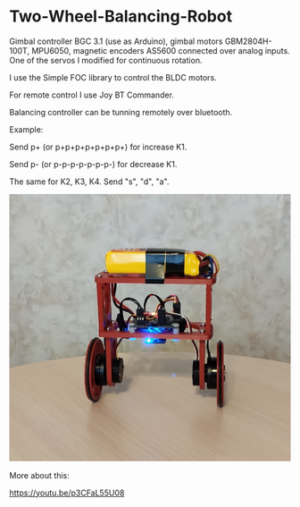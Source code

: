 # Two-Wheel-Balancing-Robot

Gimbal controller BGC 3.1 (use as Arduino), gimbal motors GBM2804H-100T, MPU6050, magnetic encoders AS5600 connected over analog inputs.
One of the servos I modified for continuous rotation.

I use the Simple FOC library to control the BLDC motors.

For remote control I use Joy BT Commander.

Balancing controller can be tunning remotely over bluetooth.

Example:

Send p+ (or p+p+p+p+p+p+p+) for increase K1.

Send p- (or p-p-p-p-p-p-p-) for decrease K1.

The same for K2, K3, K4. Send "s", "d", "a".

<img src="/pictures/robot0.jpg" alt="Robot pic"/>
 
More about this:

https://youtu.be/p3CFaL55U08
